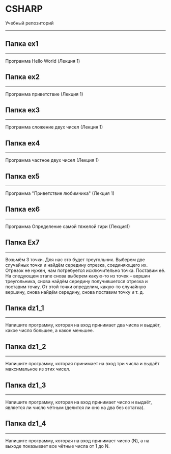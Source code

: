 # CSHARP
Учебный репозиторий
***
## Папка ex1
***
Программа Hello World (Лекция 1)


## Папка ex2 
***
Программа приветствие (Лекция 1)

## Папка ex3
***
Программа сложение двух чисел (Лекция 1)

## Папка ex4 
***
Программа частное двух чисел (Лекция 1)

## Папка ex5
***
Программа "Приветствие любимчика"  (Лекция 1)

## Папка ex6
***
Программа Определение самой тяжелой гири (Лекция1) 

## Папка Ex7 
***
Возьмём 3 точки. Для нас это будет треугольник. Выберем две случайных точки и найдём середину
отрезка, соединяющего их. Отрезок не нужен, нам потребуется исключительно точка. Поставим её. На
следующем этапе снова выберем какую-то из точек – вершин треугольника, снова найдём середину
получившегося отрезка и поставим точку. От этой точки определим, какую-то случайную вершину,
снова найдём середину, снова поставим точку и т. д.

## Папка dz1_1
***
Напишите программу, которая на вход принимает два числа и выдаёт, какое число большее, а какое меньшее.

## Папка dz1_2
***
Напишите программу, которая принимает на вход три числа и выдаёт максимальное из этих чисел.
## Папка dz1_3
***
Напишите программу, которая на вход принимает число и выдаёт, является ли число чётным (делится ли оно на два без остатка).

## Папка dz1_4
***
Напишите программу, которая на вход принимает число (N), а на выходе показывает все чётные числа от 1 до N.